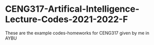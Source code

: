 # CENG317-Artifical-Intelligence-Lecture-Codes-2021-2022-F
These are the example codes-homeworks for CENG317 given by me in AYBU
